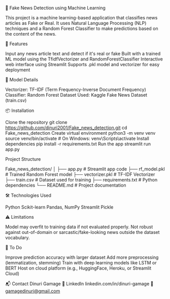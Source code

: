 📰 Fake News Detection using Machine Learning

This project is a machine learning-based application that classifies news articles as Fake or Real. It uses Natural Language Processing (NLP) techniques and a Random Forest Classifier to make predictions based on the content of the news.

🚀 Features

Input any news article text and detect if it's real or fake
Built with a trained ML model using the TfidfVectorizer and RandomForestClassifier
Interactive web interface using Streamlit
Supports .pkl model and vectorizer for easy deployment

🧠 Model Details

Vectorizer: TF-IDF (Term Frequency-Inverse Document Frequency)
Classifier: Random Forest
Dataset Used: Kaggle Fake News Dataset (train.csv)

📦 Installation

Clone the repository
git clone https://github.com/dinuri2001/Fake_news_detection.git
cd Fake_news_detection
Create virtual environment
python3 -m venv venv
source venv/bin/activate  # On Windows: venv\Scripts\activate
Install dependencies
pip install -r requirements.txt
Run the app
streamlit run app.py

Project Structure

Fake_news_detection/
│
├── app.py                  # Streamlit app code
├── rf_model.pkl            # Trained Random Forest model
├── vectorizer.pkl          # TF-IDF Vectorizer
├── train.csv               # Dataset used for training
├── requirements.txt        # Python dependencies
└── README.md               # Project documentation

🛠 Technologies Used

Python
Scikit-learn
Pandas, NumPy
Streamlit
Pickle

⚠️ Limitations

Model may overfit to training data if not evaluated properly.
Not robust against out-of-domain or sarcastic/fake-looking news outside the dataset vocabulary.

📌 To Do

Improve prediction accuracy with larger dataset
Add more preprocessing (lemmatization, stemming)
Train with deep learning models like LSTM or BERT
Host on cloud platform (e.g., HuggingFace, Heroku, or Streamlit Cloud)

📬 Contact
Dinuri Gamage
💼 LinkedIn linkedin.com/in/dinuri-gamage
📧 gamagedinuri@gmail.com



